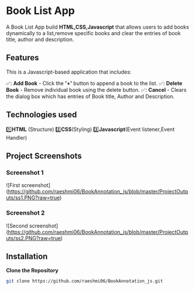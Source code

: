 # Book List App

A Book List App build **HTML,CSS,Javascript** that allows users to add books dynamically to a list,remove specific books and clear the entries of book title, author and description.

## Features

This is a Javascript-based application that includes:

✅: **Add Book** - Click the **'+'** button to append a book to the list.
✅: **Delete Book** - Remove individual book using the delete button.
✅: **Cancel** - Clears the dialog box which has entries of Book title, Author and Description.

## Technologies used

1️⃣**HTML** (Structure)
2️⃣**CSS**(Styling)
3️⃣**Javascript**(Event listener,Event Handler)

## Project Screenshots

### Screenshot 1

![First screenshot] (https://github.com/raeshmi06/BookAnnotation_js/blob/master/ProjectOutputs/ss1.PNG?raw=true)

### Screenshot 2

![Second screenshot] (https://github.com/raeshmi06/BookAnnotation_js/blob/master/ProjectOutputs/ss2.PNG?raw=true)

## Installation

**Clone the Repository**

```sh
git clone https://github.com/raeshmi06/BookAnnotation_js.git
```
